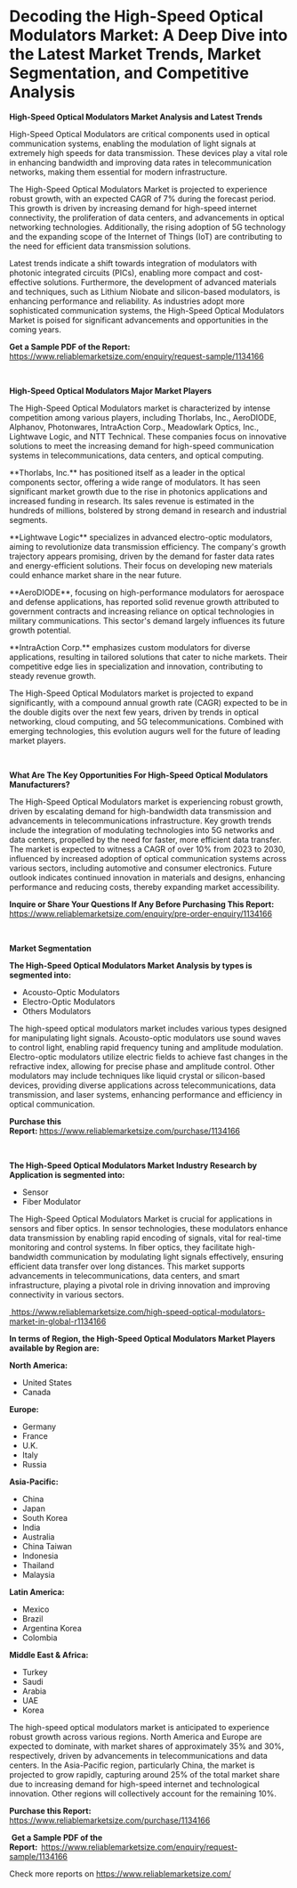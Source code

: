 <p><h1>Decoding the High-Speed Optical Modulators Market: A Deep Dive into the Latest Market Trends, Market Segmentation, and Competitive Analysis</h1></p><p><strong>High-Speed Optical Modulators Market Analysis and Latest Trends</strong></p>
<p><p>High-Speed Optical Modulators are critical components used in optical communication systems, enabling the modulation of light signals at extremely high speeds for data transmission. These devices play a vital role in enhancing bandwidth and improving data rates in telecommunication networks, making them essential for modern infrastructure.</p><p>The High-Speed Optical Modulators Market is projected to experience robust growth, with an expected CAGR of 7% during the forecast period. This growth is driven by increasing demand for high-speed internet connectivity, the proliferation of data centers, and advancements in optical networking technologies. Additionally, the rising adoption of 5G technology and the expanding scope of the Internet of Things (IoT) are contributing to the need for efficient data transmission solutions.</p><p>Latest trends indicate a shift towards integration of modulators with photonic integrated circuits (PICs), enabling more compact and cost-effective solutions. Furthermore, the development of advanced materials and techniques, such as Lithium Niobate and silicon-based modulators, is enhancing performance and reliability. As industries adopt more sophisticated communication systems, the High-Speed Optical Modulators Market is poised for significant advancements and opportunities in the coming years.</p></p>
<p><strong>Get a Sample PDF of the Report:&nbsp;</strong> <a href="https://www.reliablemarketsize.com/enquiry/request-sample/1134166?utm_campaign=2993&utm_medium=2&utm_source=Github&utm_content=ia&utm_term=25032025&utm_id=high-speed-optical-modulators">https://www.reliablemarketsize.com/enquiry/request-sample/1134166</a></p>
<p>&nbsp;</p>
<p><strong>High-Speed Optical Modulators Major Market Players</strong></p>
<p><p>The High-Speed Optical Modulators market is characterized by intense competition among various players, including Thorlabs, Inc., AeroDIODE, Alphanov, Photonwares, IntraAction Corp., Meadowlark Optics, Inc., Lightwave Logic, and NTT Technical. These companies focus on innovative solutions to meet the increasing demand for high-speed communication systems in telecommunications, data centers, and optical computing.</p><p>**Thorlabs, Inc.** has positioned itself as a leader in the optical components sector, offering a wide range of modulators. It has seen significant market growth due to the rise in photonics applications and increased funding in research. Its sales revenue is estimated in the hundreds of millions, bolstered by strong demand in research and industrial segments.</p><p>**Lightwave Logic** specializes in advanced electro-optic modulators, aiming to revolutionize data transmission efficiency. The company's growth trajectory appears promising, driven by the demand for faster data rates and energy-efficient solutions. Their focus on developing new materials could enhance market share in the near future.</p><p>**AeroDIODE**, focusing on high-performance modulators for aerospace and defense applications, has reported solid revenue growth attributed to government contracts and increasing reliance on optical technologies in military communications. This sector's demand largely influences its future growth potential.</p><p>**IntraAction Corp.** emphasizes custom modulators for diverse applications, resulting in tailored solutions that cater to niche markets. Their competitive edge lies in specialization and innovation, contributing to steady revenue growth.</p><p>The High-Speed Optical Modulators market is projected to expand significantly, with a compound annual growth rate (CAGR) expected to be in the double digits over the next few years, driven by trends in optical networking, cloud computing, and 5G telecommunications. Combined with emerging technologies, this evolution augurs well for the future of leading market players.</p></p>
<p>&nbsp;</p>
<p><strong>What Are The Key Opportunities For High-Speed Optical Modulators Manufacturers?</strong></p>
<p><p>The High-Speed Optical Modulators market is experiencing robust growth, driven by escalating demand for high-bandwidth data transmission and advancements in telecommunications infrastructure. Key growth trends include the integration of modulating technologies into 5G networks and data centers, propelled by the need for faster, more efficient data transfer. The market is expected to witness a CAGR of over 10% from 2023 to 2030, influenced by increased adoption of optical communication systems across various sectors, including automotive and consumer electronics. Future outlook indicates continued innovation in materials and designs, enhancing performance and reducing costs, thereby expanding market accessibility.</p></p>
<p><strong>Inquire or Share Your Questions If Any Before Purchasing This Report:</strong> <a href="https://www.reliablemarketsize.com/enquiry/pre-order-enquiry/1134166?utm_campaign=2993&utm_medium=2&utm_source=Github&utm_content=ia&utm_term=25032025&utm_id=high-speed-optical-modulators">https://www.reliablemarketsize.com/enquiry/pre-order-enquiry/1134166</a></p>
<p>&nbsp;</p>
<p><strong>Market Segmentation</strong></p>
<p><strong>The High-Speed Optical Modulators Market Analysis by types is segmented into:</strong></p>
<p><ul><li>Acousto-Optic Modulators</li><li>Electro-Optic Modulators</li><li>Others Modulators</li></ul></p>
<p><p>The high-speed optical modulators market includes various types designed for manipulating light signals. Acousto-optic modulators use sound waves to control light, enabling rapid frequency tuning and amplitude modulation. Electro-optic modulators utilize electric fields to achieve fast changes in the refractive index, allowing for precise phase and amplitude control. Other modulators may include techniques like liquid crystal or silicon-based devices, providing diverse applications across telecommunications, data transmission, and laser systems, enhancing performance and efficiency in optical communication.</p></p>
<p><strong>Purchase this Report:&nbsp;</strong><a href="https://www.reliablemarketsize.com/purchase/1134166?utm_campaign=2993&utm_medium=2&utm_source=Github&utm_content=ia&utm_term=25032025&utm_id=high-speed-optical-modulators">https://www.reliablemarketsize.com/purchase/1134166</a></p>
<p>&nbsp;</p>
<p><strong>The High-Speed Optical Modulators Market Industry Research by Application is segmented into:</strong></p>
<p><ul><li>Sensor</li><li>Fiber Modulator</li></ul></p>
<p><p>The High-Speed Optical Modulators Market is crucial for applications in sensors and fiber optics. In sensor technologies, these modulators enhance data transmission by enabling rapid encoding of signals, vital for real-time monitoring and control systems. In fiber optics, they facilitate high-bandwidth communication by modulating light signals effectively, ensuring efficient data transfer over long distances. This market supports advancements in telecommunications, data centers, and smart infrastructure, playing a pivotal role in driving innovation and improving connectivity in various sectors.</p></p>
<p><a href="https://www.reliablemarketsize.com/high-speed-optical-modulators-market-in-global-r1134166?utm_campaign=2993&utm_medium=2&utm_source=Github&utm_content=ia&utm_term=25032025&utm_id=high-speed-optical-modulators">&nbsp;https://www.reliablemarketsize.com/high-speed-optical-modulators-market-in-global-r1134166</a></p>
<p><strong>In terms of Region, the High-Speed Optical Modulators Market Players available by Region are:</strong></p>
<p>
    <p> <strong> North America: </strong>
        <ul>
            <li>United States</li>
            <li>Canada</li>
        </ul>
        </p> 
    <p> <strong> Europe: </strong>
        <ul>
            <li>Germany</li>
            <li>France</li>
            <li>U.K.</li>
            <li>Italy</li>
            <li>Russia</li>
        </ul>
        </p> 
    <p> <strong> Asia-Pacific: </strong>
        <ul>
            <li>China</li>
            <li>Japan</li>
            <li>South Korea</li>
            <li>India</li>
            <li>Australia</li>
            <li>China Taiwan</li>
            <li>Indonesia</li>
            <li>Thailand</li>
            <li>Malaysia</li>
        </ul>
        </p> 
    <p> <strong> Latin America: </strong>
        <ul>
            <li>Mexico</li>
            <li>Brazil</li>
            <li>Argentina Korea</li>
            <li>Colombia</li>
        </ul>
        </p> 
    <p> <strong> Middle East & Africa: </strong>
        <ul>
            <li>Turkey</li>
            <li>Saudi</li>
            <li>Arabia</li>
            <li>UAE</li>
            <li>Korea</li>
        </ul>
    </p>
    </p>
<p><p>The high-speed optical modulators market is anticipated to experience robust growth across various regions. North America and Europe are expected to dominate, with market shares of approximately 35% and 30%, respectively, driven by advancements in telecommunications and data centers. In the Asia-Pacific region, particularly China, the market is projected to grow rapidly, capturing around 25% of the total market share due to increasing demand for high-speed internet and technological innovation. Other regions will collectively account for the remaining 10%.</p></p>
<p><strong>Purchase this Report: </strong><a href="https://www.reliablemarketsize.com/purchase/1134166?utm_campaign=2993&utm_medium=2&utm_source=Github&utm_content=ia&utm_term=25032025&utm_id=high-speed-optical-modulators">https://www.reliablemarketsize.com/purchase/1134166</a></p>
<p>&nbsp;<strong>Get a Sample PDF of the Report:&nbsp;&nbsp;</strong><a href="https://www.reliablemarketsize.com/enquiry/request-sample/1134166?utm_campaign=2993&utm_medium=2&utm_source=Github&utm_content=ia&utm_term=25032025&utm_id=high-speed-optical-modulators">https://www.reliablemarketsize.com/enquiry/request-sample/1134166</a></p>
<p><strong></strong></p>
<p>Check more reports on <a href="https://www.reliablemarketsize.com/?utm_campaign=2993&utm_medium=2&utm_source=Github&utm_content=ia&utm_term=25032025&utm_id=high-speed-optical-modulators">https://www.reliablemarketsize.com/</a></p>
